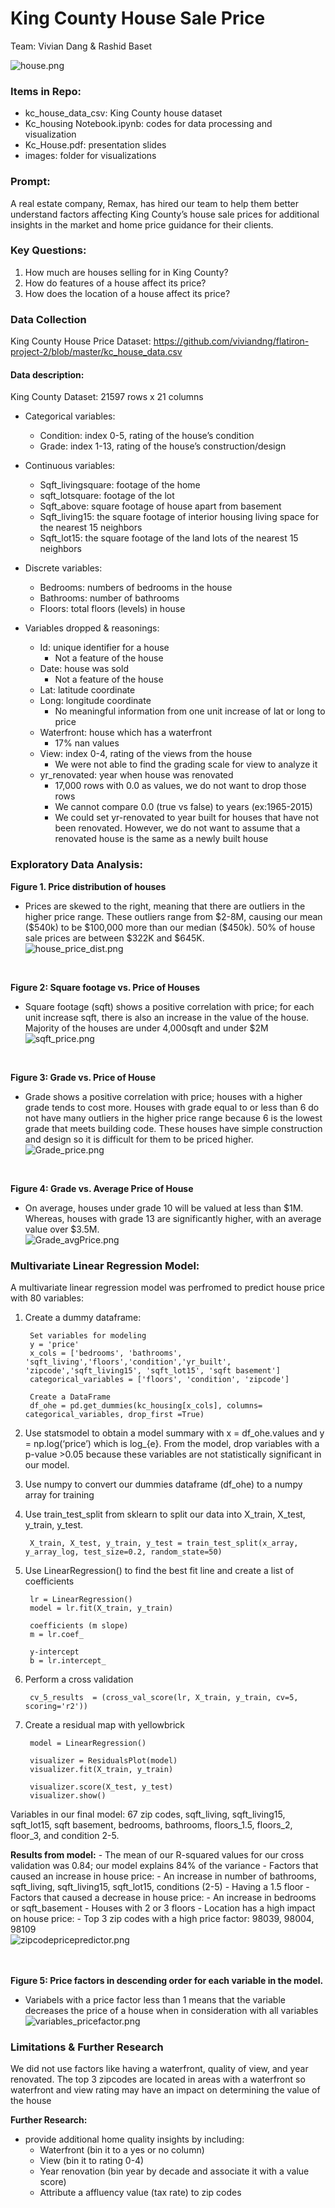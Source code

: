 # King County House Sale Price 

Team: Vivian Dang & Rashid Baset
    
![house.png](https://github.com/viviandng/flatiron-project-2/blob/master/images/house.png)

### Items in Repo:
- kc_house_data_csv: King County house dataset 
- Kc_housing Notebook.ipynb: codes for data processing and visualization
- Kc_House.pdf: presentation slides
- images: folder for visualizations


### Prompt:
A real estate company, Remax, has hired our team to help them better understand factors affecting King County’s house sale prices for additional insights in the market and home price guidance for their clients.

### Key Questions:

1.	How much are houses selling for in King County?
2.	How do features of a house affect its price?
3.	How does the location of a house affect its price?

### Data Collection

King County House Price Dataset: https://github.com/viviandng/flatiron-project-2/blob/master/kc_house_data.csv


#### Data description:
King County Dataset: 21597 rows x 21 columns
- Categorical variables:
    - Condition: index 0-5, rating of the house’s condition
    - Grade: index 1-13, rating of the house’s construction/design 

- Continuous variables:
    - Sqft_livingsquare: footage of the home
    - sqft_lotsquare: footage of the lot
    - Sqft_above: square footage of house apart from basement
    - Sqft_living15: the square footage of interior housing living space for the nearest 15 neighbors
    - Sqft_lot15: the square footage of the land lots of the nearest 15 neighbors

- Discrete variables:
    - Bedrooms:  numbers of bedrooms in the house
    - Bathrooms: number of bathrooms
    - Floors: total floors (levels) in house

- Variables dropped & reasonings:
    - Id: unique identifier for a house
        - Not a feature of the house
    - Date: house was sold
        - Not a feature of the house
    - Lat: latitude coordinate
    - Long: longitude coordinate
        - No meaningful information from one unit increase of lat or long to price
    - Waterfront: house which has a waterfront
        - 17% nan values
    - View:  index 0-4, rating of the views from the house
        - We were not able to find the grading scale for view to analyze it
    - yr_renovated: year when house was renovated
        - 17,000 rows with 0.0 as values, we do not want to drop those rows
        - We cannot compare 0.0 (true vs false) to years (ex:1965-2015)
        - We could set yr-renovated to year built for houses that have not been renovated. However, we do not want to assume that a renovated house is the same as a newly built house

### Exploratory Data Analysis: 

**Figure 1. Price distribution of houses**
- Prices are skewed to the right, meaning that there are outliers in the higher price range. These outliers range from \$2-8M, causing our mean (\$540k) to be \$100,000 more than our median (\$450k). 50% of house sale prices are between \$322K and \$645K. <br/>
![house_price_dist.png](https://github.com/viviandng/flatiron-project-2/blob/master/images/Fig1:%20house_price_dist.png) 
<br/>

**Figure 2: Square footage vs. Price of Houses**
- Square footage (sqft) shows a positive correlation with price; for each unit increase sqft, there is also an increase in the value of the house. Majority of the houses are under 4,000sqft and under \$2M <br/>
![sqft_price.png](https://github.com/viviandng/flatiron-project-2/blob/master/images/Fig2:%20sqft_price.png)
<br/>

**Figure 3: Grade vs. Price of House** 
- Grade shows a positive correlation with price; houses with a higher grade tends to cost more. Houses with grade equal to or less than 6 do not have many outliers in the higher price range because 6 is the lowest grade that meets building code. These houses have simple construction and design so it is difficult for them to be priced higher.<br/>
![Grade_price.png](https://github.com/viviandng/flatiron-project-2/blob/master/images/Fig3:%20grade_price.png)
<br/>

**Figure 4: Grade vs. Average Price of House**
- On average, houses under grade 10 will be valued at less than \$1M. Whereas, houses with grade 13 are significantly higher, with an average value over \$3.5M.<br/>
![Grade_avgPrice.png](https://github.com/viviandng/flatiron-project-2/blob/master/images/Fig4:%20grade_averageprice.png)



### Multivariate Linear Regression Model: 
A multivariate linear regression model was perfromed to predict house price with 80 variables:


1. Create a dummy dataframe:
        
        Set variables for modeling 
        y = 'price' 
        x_cols = ['bedrooms', 'bathrooms', 'sqft_living','floors','condition','yr_built', 'zipcode','sqft_living15', 'sqft_lot15', 'sqft basement']
        categorical_variables = ['floors', 'condition', 'zipcode']

        Create a DataFrame 
        df_ohe = pd.get_dummies(kc_housing[x_cols], columns= categorical_variables, drop_first =True)

2. Use statsmodel to obtain a model summary with x = df_ohe.values and y = np.log(‘price’) which is log_{e}. From the model, drop variables with a p-value >0.05 because these variables are not statistically significant in our model. 

3. Use numpy to convert our dummies dataframe (df_ohe) to a numpy array for training

4. Use train_test_split from sklearn to split our data into X_train, X_test, y_train, y_test. <br/>
        
        X_train, X_test, y_train, y_test = train_test_split(x_array, y_array_log, test_size=0.2, random_state=50)

5. Use LinearRegression() to find the best fit line and create a list of coefficients <br/>
        
        lr = LinearRegression() 
        model = lr.fit(X_train, y_train) 

        coefficients (m slope)
        m = lr.coef_ 

        y-intercept 
        b = lr.intercept_ 
        
6. Perform a cross validation <br/>
        
        cv_5_results  = (cross_val_score(lr, X_train, y_train, cv=5,  scoring='r2'))
        
7. Create a residual map with yellowbrick <br/>
        
        model = LinearRegression() 
        
        visualizer = ResidualsPlot(model)
        visualizer.fit(X_train, y_train)  
        
        visualizer.score(X_test, y_test)  
        visualizer.show() 
        
Variables in our final model: 67 zip codes, sqft_living, sqft_living15, sqft_lot15, sqft basement, bedrooms, bathrooms, floors_1.5, floors_2, floor_3,  and condition 2-5. <br/>

**Results from model:** 
    - The mean of our R-squared values for our cross validation was 0.84; our model explains 84\% of the variance 
    - Factors that caused an increase in house price:
        - An increase in number of bathrooms, sqft_living, sqft_living15, sqft_lot15, conditions (2-5)
        - Having a 1.5 floor 
    - Factors that caused a decrease in house price:
        - An increase in bedrooms or sqft_basement
        - Houses with 2 or 3 floors
    - Location has a high impact on house price:
        - Top 3 zip codes with a high price factor: 98039, 98004, 98109 <br/>
         ![zipcodepricepredictor.png](https://github.com/viviandng/flatiron-project-2/blob/master/images/zipcodepricepredictor.png) 
<br/><br/><br/>

**Figure 5: Price factors in descending order for each variable in the model.** 
- Variabels with a price factor less than 1 means that the variable decreases the price of a house when in consideration with all variables <br/> 
![variables_pricefactor.png](https://github.com/viviandng/flatiron-project-2/blob/master/images/Fig5:%20variable_pricefactor.png) 


### Limitations & Further Research
We did not use factors like having a waterfront, quality of view, and year renovated. The top 3 zipcodes are located in areas with a waterfront so waterfront and view rating may have an impact on determining the value of the house <br/>

**Further Research:** 
- provide additional home quality insights by including:
    - Waterfront (bin it to a yes or no column)
    - View (bin it to rating 0-4)
    - Year renovation (bin year by decade and associate it with a value score)
    - Attribute a affluency value (tax rate) to zip codes 

